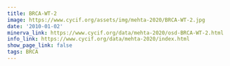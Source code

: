 ```yaml
---
title: BRCA-WT-2
image: https://www.cycif.org/assets/img/mehta-2020/BRCA-WT-2.jpg
date: '2010-01-02'
minerva_link: https://www.cycif.org/data/mehta-2020/osd-BRCA-WT-2.html
info_link: https://www.cycif.org/data/mehta-2020/index.html
show_page_link: false
tags: BRCA
---
```


